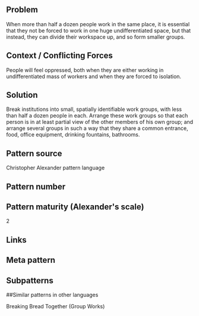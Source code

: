 ## Problem

When more than half a dozen people work in the same place, it is essential that they not be forced to work in one huge undifferentiated space, but that instead, they can divide their workspace up, and so form smaller groups.


## Context / Conflicting Forces
People will feel oppressed, both when they are either working in undifferentiated mass of workers and when they are forced to isolation.

## Solution

Break institutions into small, spatially identifiable work groups, with less than half a dozen people in each. Arrange these work groups so that each person is in at least partial view of the other members of his own group; and arrange several groups in such a way that they share a common entrance, food, office equipment, drinking fountains, bathrooms.

## Pattern source
Christopher Alexander pattern language

## Pattern number

## Pattern maturity (Alexander's scale)
 2
 
## Links
 
## Meta pattern	
 
## Subpatterns	
 
##Similar patterns in other languages

Breaking Bread Together (Group Works)